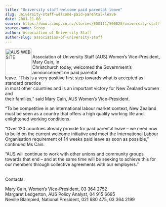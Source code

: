 ```yaml
---
title: "University staff welcome paid parental leave"
slug: university-staff-welcome-paid-parental-leave
date: 2001-11-08
source: https://www.scoop.co.nz/stories/ED0111/S00028/university-staff-welcome-paid-parental-leave.htm
source-name: Scoop
author: Association of University Staff
author-slug: association-of-university-staff
---
```


<p><img align="left" width="85" height="85" src="http://www.aus.ac.nz/pictures/logo.gif" alt="AUS WEB SITE" border="0"><br>Association of
University Staff [AUS] Women’s Vice-President, Mary Cain, in
<br>Christchurch today, welcomed the Government’s
announcement on paid parental <br>leave.   “This is a very
positive first step towards what is accepted as standard
practice <br>in most other countries and is an important
victory for New Zealand women and <br>their families,” said
Mary Cain, AUS Women’s Vice-President.<p>

<p>“To be
competitive in an international labour market context, New
Zealand must be seen as a country that offers a high quality
working life and enlightened working conditions.<p>

<p>“Over
120 countries already provide for paid parental leave – we
need now to build on the current welcome initiative and meet
the International Labour Organisation requirement of 14
weeks paid leave as soon as possible,” continued Ms
Cain.</p>

<p>“AUS will continue to work with other unions and
community groups towards that end – and at the same time
will be seeking to achieve this for our members through
collective agreements with our
employers.”</p>

<p><br>Contacts:</p>

<p>Mary Cain, Women’s
Vice-President, 03 364 2752<br>Margaret Ledgerton, AUS
Policy Analyst, 04 915 6695<br>Neville Blampied, National
President, 021 680 475, 03 364
2199</p>  